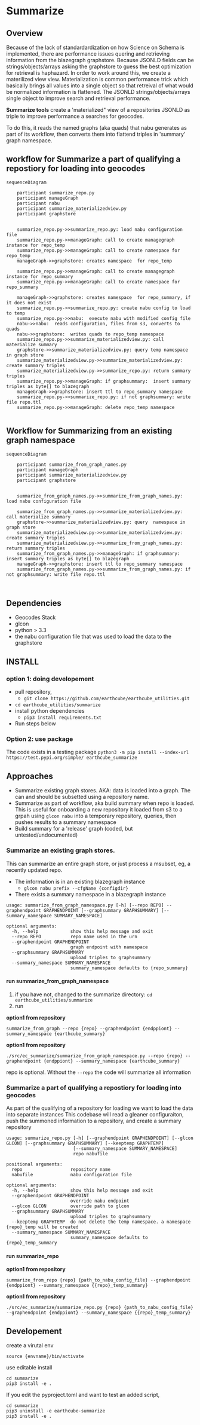 # Summarize

## Overview
Because of the lack of standardardization on how Science on Schema is implemented, there are performance issues
quering and retrieving information from the blazegraph graphstore. Because JSONLD fields can be strings/objects/arrays
asking the graphstore to guess the best optimization for retrieval is haphazard.
In order to work around this, we create a materilized view view. Materialization is common performance trick
which basically brings all values into a single object so that retreival of what would be normalized
information is flattened.  The JSONLD strings/objects/arrays single object to improve search and retrieval performance. 

**Summarize tools** create a 'materialized" view of a repositories JSONLD as triple to improve
performance a searches for geocodes. 

To do this, it reads the named graphs (aka quads) that nabu generates as part of its workflow, then 
converts them into flattend triples in  'summary' graph namespace.

## workflow for  Summarize a part of qualifying a repostiory for loading into geocodes

```mermaid
sequenceDiagram
    
    participant summarize_repo.py
    participant manageGraph
    participant nabu
    participant summarize_materializedview.py
    participant graphstore

    
    summarize_repo.py->>summarize_repo.py: load nabu configuration file 
    summarize_repo.py->>manageGraph: call to create managegraph instance for repo_temp 
    summarize_repo.py->>manageGraph: call to create namespace for repo_temp 
    manageGraph->>graphstore: creates namespace  for repo_temp

    summarize_repo.py->>manageGraph: call to create managegraph instance for repo_summary 
    summarize_repo.py->>manageGraph: call to create namespace for repo_summary
            
    manageGraph->>graphstore: creates namespace  for repo_summary, if it does not exist
    summarize_repo.py->>summarize_repo.py: create nabu config to load to temp  
    summarize_repo.py->>nabu:  execute nabu with modified config file
    nabu->>nabu:  reads configuration, files from s3, converts to quads 
    nabu->>graphstore:  writes quads to repo_temp namespace
    summarize_repo.py->>summarize_materializedview.py: call materialize summary
    graphstore->>summarize_materializedview.py: query temp namespace in graph store
    summarize_materializedview.py->>summarize_materializedview.py: create summary triples
    summarize_materializedview.py->>summarize_repo.py: return summary triples
    summarize_repo.py->>manageGraph: if graphsummary:  insert summary triples as byte[] to blazegraph
    manageGraph->>graphstore: insert ttl to repo_summary namespace
    summarize_repo.py->>summarize_repo.py: if not graphsummary: write file repo.ttl
    summarize_repo.py->>manageGraph: delete repo_temp namespace
    
```

## Workflow for Summarizing from an existing graph namespace

```mermaid
sequenceDiagram
    
    participant summarize_from_graph_names.py
    participant manageGraph
    participant summarize_materializedview.py
    participant graphstore

    
    summarize_from_graph_names.py->>summarize_from_graph_names.py: load nabu configuration file 

    summarize_from_graph_names.py->>summarize_materializedview.py: call materialize summary
    graphstore->>summarize_materializedview.py: query  namespace in graph store
    summarize_materializedview.py->>summarize_materializedview.py: create summary triples
    summarize_materializedview.py->>summarize_from_graph_names.py: return summary triples
    summarize_from_graph_names.py->>manageGraph: if graphsummary:  insert summary triples as byte[] to blazegraph
    manageGraph->>graphstore: insert ttl to repo_summary namespace
    summarize_from_graph_names.py->>summarize_from_graph_names.py: if not graphsummary: write file repo.ttl

    
```

## Dependencies

* Geocodes Stack
* glcon
* python > 3.3
* the nabu configuration file that was used to load the data to the graphstore

## INSTALL

### option 1: doing developement

* pull repository,
    * `git clone https://github.com/earthcube/earthcube_utilities.git`
* `cd earthcube_utilities/summarize`
* install python dependencies
    * `pip3 install requirements.txt`
* Run steps below

### Option 2: use package

The code exists in a testing package
```python3 -m pip install --index-url https://test.pypi.org/simple/ earthcube_summarize```

##  Approaches

* Summarize existing graph stores. AKA: data is loaded into a graph. The can and should be subsetted using  a repository name.
* Summarize as part of workflow, aka build summary when repo is loaded. 
  This is useful for onboarding a new repository
   it loaded from s3 to a grpah using `glcon nabu` into a temporary repository, 
  queries, then pushes results to a summary namespace
* Build summary for a 'release' graph (coded, but untested/undocumented)

### Summarize an existing graph stores. 

This can  summarize an entire graph store, or just process a msubset, eg, a recently updated repo.

* The information is in an existing blazegraph instance 
    * ` glcon nabu prefix --cfgName {configdir} ` 
* There exists a  summary namespace in a blazegraph instance

```text
usage: summarize_from_graph_namespace.py [-h] [--repo REPO] --graphendpoint GRAPHENDPOINT [--graphsummary GRAPHSUMMARY] [--summary_namespace SUMMARY_NAMESPACE]

optional arguments:
  -h, --help            show this help message and exit
  --repo REPO           repo name used in the urn
  --graphendpoint GRAPHENDPOINT
                        graph endpoint with namespace
  --graphsummary GRAPHSUMMARY
                        upload triples to graphsummary
  --summary_namespace SUMMARY_NAMESPACE
                        summary_namespace defaults to {repo_summary}

```
#### run summarize_from_graph_namespace

1. if you have not, changed to the summarize directory: `cd  earthcube_utilities/summarize`
2. run

**option1 from repository**
```shell
summarize_from_graph --repo {repo} --graphendpoint {endppiont} --summary_namespace {earthcube_summary}

```` 

**option1 from repository**
```shell
./src/ec_summarize/summarize_from_graph_namespace.py --repo {repo} --graphendpoint {endppiont} --summary_namespace {earthcube_summary}

```
repo is optional. Without the  `--repo` the code will summarize all information


### Summarize a part of qualifying a repostiory for loading into geocodes
As part of the qualifying of a repository for loading we want to load the data into separate instances
This codebase will read a gleaner configuraiton, push the summoned information to a repository, and create a
summary repository

```text
usage: summarize_repo.py [-h] [--graphendpoint GRAPHENDPOINT] [--glcon GLCON] [--graphsummary GRAPHSUMMARY] [--keeptemp GRAPHTEMP]
                         [--summary_namespace SUMMARY_NAMESPACE]
                         repo nabufile

positional arguments:
  repo                  repository name
  nabufile              nabu configuration file

optional arguments:
  -h, --help            show this help message and exit
  --graphendpoint GRAPHENDPOINT
                        override nabu endpoint
  --glcon GLCON         override path to glcon
  --graphsummary GRAPHSUMMARY
                        upload triples to graphsummary
  --keeptemp GRAPHTEMP  do not delete the temp namespace. a namespace {repo}_temp will be created
  --summary_namespace SUMMARY_NAMESPACE
                        summary_namespace defaults to {repo}_temp_summary

```

#### run summarize_repo

**option1 from repository**
```shell
summarize_from_repo {repo} {path_to_nabu_config_file} --graphendpoint {endppiont} --summary_namespace {{repo}_temp_summary}

```

**option1 from repository**
```shell
./src/ec_summarize/summarize_repo.py {repo} {path_to_nabu_config_file} --graphendpoint {endppiont} --summary_namespace {{repo}_temp_summary}

```




## Developement

create a virutal env

`source {envname}/bin/activate`


use editable install

```shell
cd summarize
pip3 install -e .
```

If you edit the pyproject.toml and want to test an added script, 
```shell
cd summarize
pip3 uninstall -e earthcube-summarize
pip3 install -e .
```
